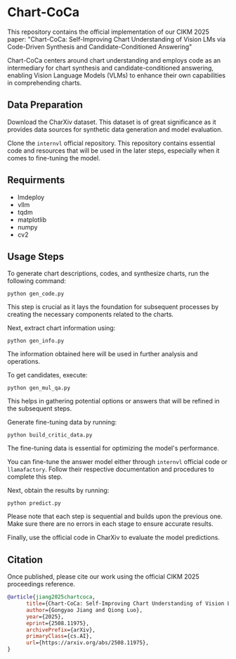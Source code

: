 # Chart-CoCa
This repository contains the official implementation of our CIKM 2025 paper:
"Chart-CoCa: Self-Improving Chart Understanding of Vision LMs via Code-Driven Synthesis and Candidate-Conditioned Answering"

Chart-CoCa centers around chart understanding and employs code as an intermediary for chart synthesis and candidate-conditioned answering, enabling Vision Language Models (VLMs) to enhance their own capabilities in comprehending charts.

## Data Preparation

Download the CharXiv dataset. This dataset is of great significance as it provides data sources for synthetic data generation and model evaluation.

Clone the `internvl` official repository. This repository contains essential code and resources that will be used in the later steps, especially when it comes to fine-tuning the model.

## Requirments
- lmdeploy
- vllm
- tqdm
- matplotlib
- numpy
- cv2

## Usage Steps

To generate chart descriptions, codes, and synthesize charts, run the following command:



```
python gen_code.py
```

This step is crucial as it lays the foundation for subsequent processes by creating the necessary components related to the charts.

Next, extract chart information using:



```
python gen_info.py
```

The information obtained here will be used in further analysis and operations.

To get candidates, execute:



```
python gen_mul_qa.py
```

This helps in gathering potential options or answers that will be refined in the subsequent steps.

Generate fine-tuning data by running:



```
python build_critic_data.py
```

The fine-tuning data is essential for optimizing the model's performance.

You can fine-tune the answer model either through `internvl` official code or `llamafactory`. Follow their respective documentation and procedures to complete this step.

Next, obtain the results by running:



```
python predict.py
```

Please note that each step is sequential and builds upon the previous one. Make sure there are no errors in each stage to ensure accurate results.


Finally, use the official code in CharXiv to evaluate the model predictions.



## Citation
Once published, please cite our work using the official CIKM 2025 proceedings reference.
```bib
@article{jiang2025chartcoca,
      title={Chart-CoCa: Self-Improving Chart Understanding of Vision LMs via Code-Driven Synthesis and Candidate-Conditioned Answering}, 
      author={Gongyao Jiang and Qiong Luo},
      year={2025},
      eprint={2508.11975},
      archivePrefix={arXiv},
      primaryClass={cs.AI},
      url={https://arxiv.org/abs/2508.11975}, 
}
```